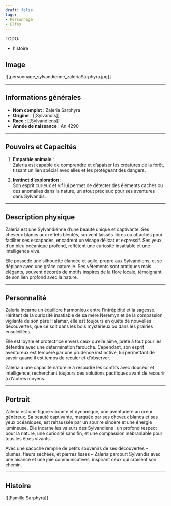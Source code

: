 ```yaml
---
draft: false
tags:
- Personnage
- Elfes
---
```


TODO:
- histoire

## Image

![[personnage_sylvandienne_zaleriaSarphyra.jpg]]

---

## **Informations générales**
- **Nom complet** : Zaleria Sarphyra  
- **Origine** : [[Sylvandis]]  
- **Race** : [[Sylvandiens]]  
- **Année de naissance** : An 4290  

---

## **Pouvoirs et Capacités**
1. **Empathie animale** :  
   Zaleria est capable de comprendre et d’apaiser les créatures de la forêt, tissant un lien spécial avec elles et les protégeant des dangers.  

2. **Instinct d’exploration** :  
   Son esprit curieux et vif lui permet de détecter des éléments cachés ou des anomalies dans la nature, un atout précieux pour ses aventures dans Sylvandis.  

---

## **Description physique**
Zaleria est une Sylvandienne d’une beauté unique et captivante. Ses cheveux blancs aux reflets bleutés, souvent laissés libres ou attachés pour faciliter ses escapades, encadrent un visage délicat et expressif. Ses yeux, d’un bleu océanique profond, reflètent une curiosité insatiable et une intelligence vive.  

Elle possède une silhouette élancée et agile, propre aux Sylvandiens, et se déplace avec une grâce naturelle. Ses vêtements sont pratiques mais élégants, souvent décorés de motifs inspirés de la flore locale, témoignant de son lien profond avec la nature.

---

## **Personnalité**
Zaleria incarne un équilibre harmonieux entre l’intrépidité et la sagesse. Héritant de la curiosité insatiable de sa mère Neremyn et de la compassion vigilante de son père Halamar, elle est toujours en quête de nouvelles découvertes, que ce soit dans les bois mystérieux ou dans les prairies ensoleillées.  

Elle est loyale et protectrice envers ceux qu’elle aime, prête à tout pour les défendre avec une détermination farouche. Cependant, son esprit aventureux est tempéré par une prudence instinctive, lui permettant de savoir quand il est temps de reculer et d’observer.  

Zaleria a une capacité naturelle à résoudre les conflits avec douceur et intelligence, recherchant toujours des solutions pacifiques avant de recourir à d'autres moyens.  

---

## **Portrait**
Zaleria est une figure vibrante et dynamique, une aventurière au cœur généreux. Sa beauté captivante, marquée par ses cheveux blancs et ses yeux océaniques, est rehaussée par un sourire sincère et une énergie lumineuse. Elle incarne les valeurs des Sylvandiens : un profond respect pour la nature, une curiosité sans fin, et une compassion inébranlable pour tous les êtres vivants.  

Avec une sacoche remplie de petits souvenirs de ses découvertes – plumes, fleurs séchées, et pierres lisses – Zaleria parcourt Sylvandis avec une aisance et une joie communicatives, inspirant ceux qui croisent son chemin.

___

## Histoire

![[Famille Sarphyra]]